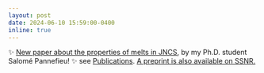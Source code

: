 ```yaml
---
layout: post
date: 2024-06-10 15:59:00-0400
inline: true
---
```


:sparkles: [New paper about the properties of melts in JNCS](https://doi.org/10.1016/j.jnoncrysol.2024.123056), by my Ph.D. student Salomé Pannefieu! :sparkles: see [Publications](publications). [A preprint is also available on SSNR.](https://papers.ssrn.com/sol3/papers.cfm?abstract_id=4760562)

